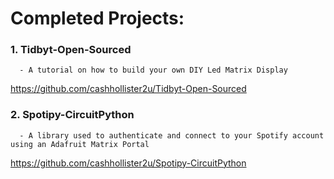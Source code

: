 # Completed Projects: 

   ### 1. Tidbyt-Open-Sourced

      - A tutorial on how to build your own DIY Led Matrix Display
      
   https://github.com/cashhollister2u/Tidbyt-Open-Sourced

   ### 2. Spotipy-CircuitPython

      - A library used to authenticate and connect to your Spotify account using an Adafruit Matrix Portal

   https://github.com/cashhollister2u/Spotipy-CircuitPython

   
   
      
   


